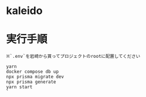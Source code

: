 # kaleido

# 実行手順

```
※`.env`を岩崎から貰ってプロジェクトのrootに配置してください

yarn
docker compose db up
npx prisma migrate dev
npx prisma generate
yarn start
`
